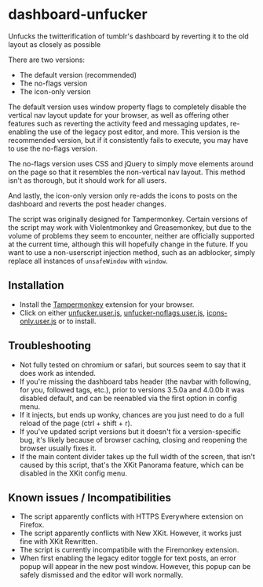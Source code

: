 # dashboard-unfucker
Unfucks the twitterification of tumblr's dashboard by reverting it to the old layout as closely as possible

There are two versions:
- The default version (recommended)
- The no-flags version
- The icon-only version

The default version uses window property flags to completely disable the vertical nav layout update for your browser, as well as offering other features such as 
reverting the activity feed and messaging updates, re-enabling the use of the legacy post editor, and more. This version is the recommended version, but if it consistently fails to execute, you may have to use the no-flags version.

The no-flags version uses CSS and jQuery to simply move elements around on the page so that it resembles the non-vertical nav layout. This method isn't as thorough, but it should work for all users.

And lastly, the icon-only version only re-adds the icons to posts on the dashboard and reverts the post header changes.

The script was originally designed for Tampermonkey. Certain versions of the script may work with Violentmonkey and Greasemonkey, but due to the volume of problems they seem to encounter, neither are officially supported at the current time, although this will hopefully change in the future. If you want to use a non-userscript injection method, such as an adblocker, simply replace all instances of `unsafeWindow` with `window`.

## Installation
- Install the [Tampermonkey](https://www.tampermonkey.net/index.php) extension for your browser.
- Click on either [unfucker.user.js](https://github.com/enchanted-sword/dashboard-unfucker/raw/main/unfucker.user.js), [unfucker-noflags.user.js](https://github.com/enchanted-sword/dashboard-unfucker/raw/main/unfucker-noflags.user.js), [icons-only.user.js](https://github.com/enchanted-sword/dashboard-unfucker/raw/main/icons-only.user.js) or to install.
## Troubleshooting
- Not fully tested on chromium or safari, but sources seem to say that it does work as intended.
- If you're missing the dashboard tabs header (the navbar with following, for you, followed tags, etc.), prior to versions 3.5.0a and 4.0.0b it was disabled default, and can be reenabled via the first option in config menu.
- If it injects, but ends up wonky, chances are you just need to do a full reload of the page (ctrl + shift + r).
- If you've updated script versions but it doesn't fix a version-specific bug, it's likely because of browser caching, closing and reopening the browser usually fixes it.
- If the main content divider takes up the full width of the screen, that isn't caused by this script, that's the XKit Panorama feature, which can be disabled in the XKit config menu.

## Known issues / Incompatibilities
- The script apparently conflicts with HTTPS Everywhere extension on Firefox.
- The script apparently conflicts with New XKit. However, it works just fine with XKit Rewritten.
- The script is currently incompatibile with the Firemonkey extension.
- When first enabling the legacy editor toggle for text posts, an error popup will appear in the new post window. However, this popup can be safely dismissed and the editor will work normally.
